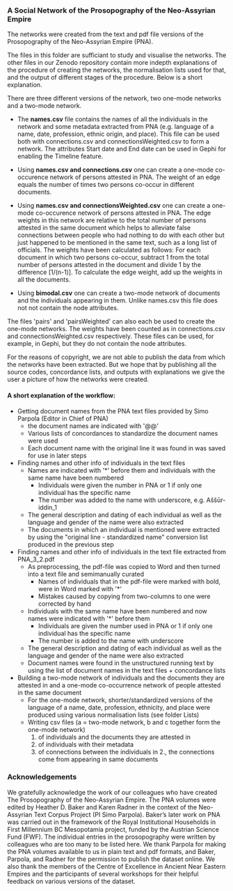 ### A Social Network of the Prosopography of the Neo-Assyrian Empire

The networks were created from the text and pdf file versions of the Prosopography of the Neo-Assyrian Empire (PNA). 

The files in this folder are sufficiant to study and visualise the networks. The other files in our Zenodo repository contain more indepth explanations of the procedure of creating the networks, the normalisation lists used for that, and the output of different stages of the procedure. Below is a short explanation.

There are three different versions of the network, two one-mode networks and a two-mode network.

* The <b>names.csv</b> file contains the names of all the individuals in the network and some metadata extracted from PNA (e.g. language of a name, date, profession, ethnic origin, and place). This file can be used both with connections.csv and connectionsWeighted.csv to form a network. The attributes Start date and End date can be used in Gephi for enabling the Timeline feature.

* Using <b>names.csv and connections.csv</b> one can create a one-mode co-occurence network of persons attested in PNA. The weight of an edge equals the number of times two persons co-occur in different documents.

* Using <b>names.csv and connectionsWeighted.csv</b> one can create a one-mode co-occurence network of persons attested in PNA. The edge weights in this network are relative to the total number of persons attested in the same document which helps to alleviate false connections between people who had nothing to do with each other but just happened to be mentioned in the same text, such as a long list of officials. The weights have been calculated as follows: For each document in which two persons co-occur, subtract 1 from the total number of persons attested in the document and divide 1 by the difference \[1/(n-1)]. To calculate the edge weight, add up the weights in all the documents.

* Using <b>bimodal.csv</b> one can create a two-mode network of documents and the individuals appearing in them. Unlike names.csv this file does not not contain the node attributes.

The files 'pairs' and 'pairsWeighted' can also each be used to create the one-mode networks. The weights have been counted as in connections.csv and connectionsWeighted.csv respectively. These files can be used, for example, in Gephi, but they do not contain the node attributes.

For the reasons of copyright, we are not able to publish the data from which the networks have been extracted. But we hope that by publishing all the source codes, concordance lists, and outputs with explanations we give the user a picture of how the networks were created.

#### A short explanation of the workflow:
* Getting document names from the PNA text files provided by Simo Parpola (Editor in Chief of PNA)
	* the document names are indicated with '@@' 
  * Various lists of concordances to standardize the document names were used
  * Each document name with the original line it was found in was saved for use in later steps
* Finding names and other info of individuals in the text files
	* Names are indicated with '\*' before them and individuals with the same name have been numbered
		* Individuals were given the number in PNA or 1 if only one individual has the specific name
		* The number was added to the name with underscore, e.g. Aššūr-iddin_1
	* The general description and dating of each individual as well as the language and gender of the name were also extracted
  * The documents in which an individual is mentioned were extracted by using the "original line - standardized name" conversion list produced in the previous step
* Finding names and other info of individuals in the text file extracted from PNA_3_2.pdf
	* As preprocessing, the pdf-file was copied to Word and then turned into a text file and semimanually curated
		* Names of individuals that in the pdf-file were marked with bold, were in Word marked with '\*'
		* Mistakes caused by copying from two-columns to one were corrected by hand
	* Individuals with the same name have been numbered and now names were indicated with '\*' before them 
		* Individuals are given the number used in PNA or 1 if only one individual has the specific name
		* The number is added to the name with underscore
	* The general description and dating of each individual as well as the language and gender of the name were also extracted 
	* Document names were found in the unstructured running text by using the list of document names in the text files + concordance lists
* Building a two-mode network of individuals and the documents they are attested in and a one-mode co-occurrence network of people attested in the same document
	* For the one-mode network, shorter/standardized versions of the language of a name, date, profession, ethnicity, and place were produced using various normalisation lists (see folder Lists)
	* Writing csv files (a = two-mode network, b and c together form the one-mode network)
		1. of individuals and the documents they are attested in
		2. of individuals with their metadata
		3. of connections between the individuals in 2., the connections come from appearing in same documents


### Acknowledgements

We gratefully acknowledge the work of our colleagues who have created The Prosopography of the Neo-Assyrian Empire. The PNA volumes were edited by Heather D. Baker and Karen Radner in the context of the Neo-Assyrian Text Corpus Project (PI Simo Parpola). Baker’s later work on PNA was carried out in the framework of the Royal Institutional Households in First Millennium BC Mesopotamia project, funded by the Austrian Science Fund (FWF). The individual entries in the prosopography were written by colleagues who are too many to be listed here. We thank Parpola for making the PNA volumes available to us in plain text and pdf formats, and Baker, Parpola, and Radner for the permission to publish the dataset online. We also thank the members of the Centre of Excellence in Ancient Near Eastern Empires and the participants of several workshops for their helpful feedback on various versions of the dataset.
